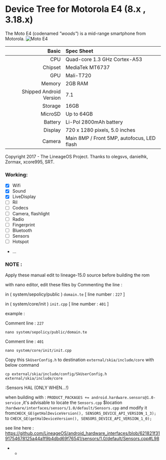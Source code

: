 #                                       Device Tree for Motorola E4 (8.x , 3.18.x)

The Moto E4 (codenamed _"woods"_) is a mid-range smartphone from Motorola.
![Moto E4](http://www.digitik.ru/upload/iblock/dd7/dd77003d77e62a8d7b9eb0d840bd3e77.jpg "Moto E4")

Basic   | Spec Sheet
-------:|:-------------------------
CPU     | Quad-core 1.3 GHz Cortex-A53
Chipset | MediaTek MT6737
GPU     | Mali-T720
Memory  | 2GB RAM
Shipped Android Version | 7.1
Storage | 16GB
MicroSD | Up to 64GB
Battery | Li-Pol 2800mAh battery
Display | 720 x 1280 pixels, 5.0 inches
Camera  | Main 8MP / Front 5MP, autofocus, LED flash

Copyright 2017 - The LineageOS Project.
Thanks to olegsvs, danielhk, Zormax, xcore995, SRT.

### Working:
- [x] Wifi
- [x] Sound
- [x] LiveDisplay
- [ ] Ril
- [ ] Codecs
- [ ] Camera, flashlight
- [ ] Radio
- [ ] Fingerprint
- [ ] Bluetooth
- [ ] Sensors
- [ ] Hotspot
- ...


### NOTE :

Apply these manual edit to lineage-15.0 source 
before building the rom

with nano editor, edit these files by Commenting the line :

in ( system/sepolicy/public ) 
 ```domain.te``` 
 [ line number : ```227``` ]
 
 in ( system/core/init ) 
 ```init.cpp```
 [ line number : ```401``` ]


example :

Comment line : ```227```

```nano system/sepolicy/public/domain.te```

Comment line : ```401```

```nano system/core/init/init.cpp```

Copy this ```SkUserConfig.h``` to destination ```external/skia/include/core```  with below command  

```cp external/skia/include/config/SkUserConfig.h external/skia/include/core```

:Sensors HAL (ONLY WHEN...!)

when building with : ```PRODUCT_PACKAGES += android.hardware.sensors@1.0-service``` ,it's advisable to locate the ```Sensors.cpp``` $location :```hardware/interfaces/sensors/1.0/default/Sensors.cpp``` and modify it  from```CHECK_GE(getHalDeviceVersion(), SENSORS_DEVICE_API_VERSION_1_3);```  to ```CHECK_GE(getHalDeviceVersion(), SENSORS_DEVICE_API_VERSION_1_0);``` 

see line here : https://github.com/LineageOS/android_hardware_interfaces/blob/621821f3191754678125a44a1f9b4dbd69f76541/sensors/1.0/default/Sensors.cpp#L98

- -

